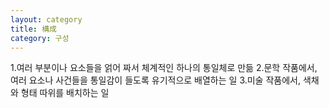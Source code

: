 ```yaml
---
layout: category
title: 構成
category: 구성
---
```


1.여러 부분이나 요소들을 얽어 짜서 체계적인 하나의 통일체로 만듦 
2.문학 작품에서, 여러 요소나 사건들을 통일감이 들도록 유기적으로 배열하는 일 
3.미술 작품에서, 색채와 형태 따위를 배치하는 일